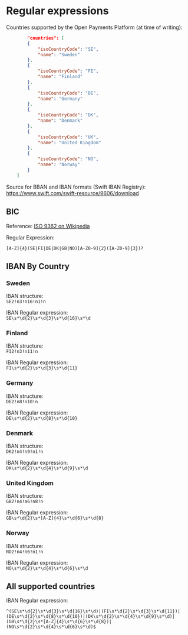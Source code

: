 Regular expressions
========================

Countries supported by the Open Payments Platform (at time of writing):

```json
    	"countries": [
		{
			"isoCountryCode": "SE",
			"name": "Sweden"
		},
		{
			"isoCountryCode": "FI",
			"name": "Finland"
		},
		{
			"isoCountryCode": "DE",
			"name": "Germany"
		},
		{
			"isoCountryCode": "DK",
			"name": "Denmark"
		},
		{
			"isoCountryCode": "UK",
			"name": "United Kingdom"
		},
		{
			"isoCountryCode": "NO",
			"name": "Norway"
		}
	]
```

Source for BBAN and IBAN formats (Swift IBAN Registry):  
https://www.swift.com/swift-resource/9606/download

BIC
-----

Reference: [ISO 9362 on Wikipedia](https://en.wikipedia.org/wiki/ISO_9362)

Regular Expression:

`[A-Z]{4}(SE|FI|DE|DK|GB|NO)[A-Z0-9]{2}([A-Z0-9]{3})?`


IBAN By Country
--------------

### Sweden

IBAN structure:  
`SE2!n3!n16!n1!n`

IBAN Regular expression:  
`SE\s*\d{2}\s*\d{3}\s*\d{16}\s*\d`

### Finland

IBAN structure:  
`FI2!n3!n11!n`

IBAN Regular expression:  
`FI\s*\d{2}\s*\d{3}\s*\d{11}`

### Germany

IBAN structure:  
`DE2!n8!n10!n`

IBAN Regular expression:  
`DE\s*\d{2}\s*\d{8}\s*\d{10}`

### Denmark

IBAN structure:  
`DK2!n4!n9!n1!n`

IBAN Regular expression:  
`DK\s*\d{2}\s*\d{4}\s*\d{9}\s*\d`

### United Kingdom

IBAN structure:  
`GB2!n4!a6!n8!n`

IBAN Regular expression:  
`GB\s*\d{2}\s*[A-Z]{4}\s*\d{6}\s*\d{8}`

### Norway

IBAN structure:  
`NO2!n4!n6!n1!n`

IBAN Regular expression:  
`NO\s*\d{2}\s*\d{4}\s*\d{6}\s*\d`

All supported countries
-------------------------

IBAN Regular expression:  

`^(SE\s*\d{2}\s*\d{3}\s*\d{16}\s*\d)|(FI\s*\d{2}\s*\d{3}\s*\d{11})|(DE\s*\d{2}\s*\d{8}\s*\d{10})|(DK\s*\d{2}\s*\d{4}\s*\d{9}\s*\d)|(GB\s*\d{2}\s*[A-Z]{4}\s*\d{6}\s*\d{8})|(NO\s*\d{2}\s*\d{4}\s*\d{6}\s*\d)$`
